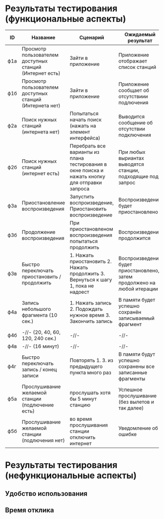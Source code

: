 # Результаты тестирования (функциональные аспекты)
| ID | Название | Сценарий | Ожидаемый результат | Фактический результат | Оценка |
|---|---|---|---|---|---|
| ф1а  | Просмотр пользователем доступных станций (Интернет есть) | Зайти в приложение | Приложение отображает список станций |   |   |  
| ф1б  | Просмотр пользователем доступных станций (Интернета нет)  | Зайти в приложение | Приложение сообщает об отсутствиии подлючения |   |   |  
| ф2а  | Поиск нужных станций (интернета нет)  | Попытаться начать поиск (нажать на элемент интерфейса) | Выводится сообщение об отсутствии подключения |   |   |  
| ф2б  | Поиск нужных станций (интернет есть)  | Перебрать все варианты из плана тестирования в окне поиска и нажать кнопку для отправки запроса | При любых выриантах выводятся станции, подходящие под запрос  |   |   |  
| ф3а  | Приостановление воспроизведения  | Запустить воспроизведение, Приостановить воспроизведение | Воспроизведение будет приостановлено  |   |   |  
| ф3б  | Продолжение воспроизведения | При приостановленом воспроизведения попытаться продолжить | Воспроизведение продолжится  |   |   |  
| ф3в  | Быстро переключать приостановить / продолжить | 1. Нажать приостановить   2. Нажать продолжить  3. Вернуться к шагу 1, пока не надоест | Воспроизведение будет приостановлено, затем продолжено на любой итерации |   |   |  
| ф4а  | Запись небольшого фрагмента (10 cек.) | 1. Нажать запись  2. Подождать нужное время  3. Закончить запись  | В памяти будет успешно сохранён записываемый фрагмент  |   |   |  
| ф4б  | -//- (20, 40, 60, 120, 240 сек.)  | -//- | -//- |   |   |  
| ф4в  | -//- (16 минут) | -//-  | -//- |   |   |  
| ф4г  | Быстро переключать запись / конец записи  | Повторять 1. 3. из предыдущего пункта много раз | В памяти будут успешно сохранены все записанные фрагменты |   |   |   
| ф5а  | Прослушивание желаемой станции (подлючение есть) | прослушать хотя бы 5 минут станцию | Успешное прослушивание (без вылетов и так далее) | |   |  
| ф5б  | Прослушивание желаемой станции (подлючения нет) | во время прослушивания станции отключить интернет | Уведомление об ошибке |   |   |  

# Результаты тестирования (нефункциональные аспекты)
## Удобство использования  
## Время отклика  

